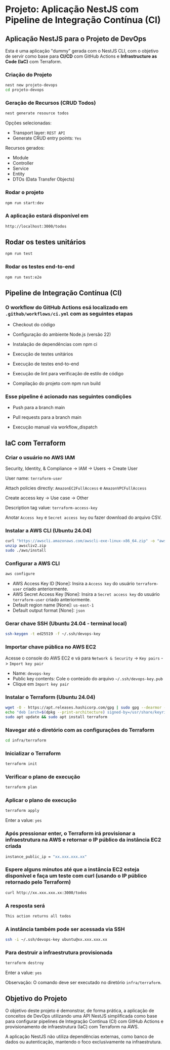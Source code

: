 # Projeto: Aplicação NestJS com Pipeline de Integração Contínua (CI)

## Aplicação NestJS para o Projeto de DevOps

Esta é uma aplicação "dummy" gerada com o NestJS CLI, com o objetivo de servir como base para **CI/CD** com GitHub Actions e **Infrastructure as Code (IaC)** com Terraform.

### Criação do Projeto

```bash
nest new projeto-devops
cd projeto-devops
```

### Geração de Recursos (CRUD Todos)

```bash
nest generate resource todos
```

Opções selecionadas:

- Transport layer: `REST API`
- Generate CRUD entry points: `Yes`

Recursos gerados:

- Module
- Controller
- Service
- Entity
- DTOs (Data Transfer Objects)

### Rodar o projeto

```bash
npm run start:dev
```

### A aplicação estará disponível em

```bash
http://localhost:3000/todos
```

## Rodar os testes unitários

```bash
npm run test
```

### Rodar os testes end-to-end

```bash
npm run test:e2e
```

## Pipeline de Integração Contínua (CI)

### O workflow do GitHub Actions esá localizado em `.github/workflows/ci.yml` com as seguintes etapas

- Checkout do código

- Configuração do ambiente Node.js (versão 22)

- Instalação de dependências com npm ci

- Execução de testes unitários

- Execução de testes end-to-end

- Execução de lint para verificação de estilo de código

- Compilação do projeto com npm run build

### Esse pipeline é acionado nas seguintes condições

- Push para a branch main

- Pull requests para a branch main

- Execução manual via workflow_dispatch

## IaC com Terraform

### Criar o usuário no AWS IAM

Security, Identity, & Compliance -> IAM -> Users -> Create User

User name: `terraform-user`

Attach policies directly: `AmazonEC2FullAccess` e `AmazonVPCFullAccess`

Create access key -> Use case -> Other

Description tag value: `terraform-access-key`

Anotar `Access key` e `Secret access key` ou fazer download do arquivo CSV.

### Instalar a AWS CLI (Ubuntu 24.04)

```bash
curl "https://awscli.amazonaws.com/awscli-exe-linux-x86_64.zip" -o "awscliv2.zip"
unzip awscliv2.zip
sudo ./aws/install
```

### Configurar a AWS CLI

```bash
aws configure
```

- AWS Access Key ID [None]: Insira a `Access key` do usuário `terraform-user` criado anteriormente.
- AWS Secret Access Key [None]: Insira a `Secret access key` do usuário `terraform-user` criado anteriormente.
- Default region name [None]: `us-east-1`
- Default output format [None]: `json`

### Gerar chave SSH (Ubuntu 24.04 - terminal local)

```bash
ssh-keygen -t ed25519 -f ~/.ssh/devops-key
```

### Importar chave pública no AWS EC2

Acesse o console do AWS EC2 e vá para `Network & Security` -> `Key pairs` -> `Import key pair`

- Name: `devops-key`
- Public key contents: Cole o conteúdo do arquivo `~/.ssh/devops-key.pub`
- Clique em `Import key pair`

### Instalar o Terraform (Ubuntu 24.04)

```bash
wget -O - https://apt.releases.hashicorp.com/gpg | sudo gpg --dearmor -o /usr/share/keyrings/hashicorp-archive-keyring.gpg
echo "deb [arch=$(dpkg --print-architecture) signed-by=/usr/share/keyrings/hashicorp-archive-keyring.gpg] https://apt.releases.hashicorp.com $(grep -oP '(?<=UBUNTU_CODENAME=).*' /etc/os-release || lsb_release -cs) main" | sudo tee /etc/apt/sources.list.d/hashicorp.list
sudo apt update && sudo apt install terraform
```

### Navegar até o diretório com as configurações do Terraform

```bash
cd infra/terraform
```

### Inicializar o Terraform

```bash
terraform init
```

### Verificar o plano de execução

```bash
terraform plan
```

### Aplicar o plano de execução

```bash
terraform apply
```

Enter a value: `yes`

### Após pressionar enter, o Terraform irá provisionar a infraestrutura na AWS e retornar o IP público da instância EC2 criada

```bash
instance_public_ip = "xx.xxx.xxx.xx"
```

### Espere alguns minutos até que a instância EC2 esteja disponível e faça um teste com curl (usando o IP público retornado pelo Terraform)

```bash
curl http://xx.xxx.xxx.xx:3000/todos
```

### A resposta será

```bash
This action returns all todos
```

### A instância também pode ser acessada via SSH

```bash
ssh -i ~/.ssh/devops-key ubuntu@xx.xxx.xxx.xx
```

### Para destruir a infraestrutura provisionada

```bash
terraform destroy
```

Enter a value: `yes`

Observação: O comando deve ser executado no diretório `infra/terraform`.

## Objetivo do Projeto

O objetivo deste projeto é demonstrar, de forma prática, a aplicação de conceitos de DevOps utilizando uma API NestJS simplificada como base para configurar pipelines de Integração Contínua (CI) com GitHub Actions e provisionamento de infraestrutura (IaC) com Terraform na AWS.

A aplicação NestJS não utiliza dependências externas, como banco de dados ou autenticação, mantendo o foco exclusivamente na infraestrutura.
